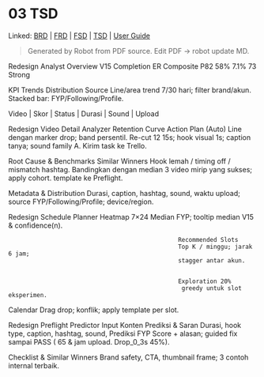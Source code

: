 # 03 TSD
Linked: [BRD](00-BRD.md) | [FRD](01-FRD.md) | [FSD](02-FSD.md) | [TSD](03-TSD.md) | [User Guide](04-UserGuide.md)

> Generated by Robot from PDF source. Edit PDF → robot update MD.


Redesign Analyst Overview
  V15                                               Completion         ER                    Composite
                               P82                               58%        7.1%                                   73
                                                                                                                   Strong


  KPI Trends                                                                 Distribution Source
  Line/area trend 7/30 hari; filter brand/akun.                              Stacked bar: FYP/Following/Profile.


  Video | Skor | Status | Durasi | Sound | Upload

Redesign Video Detail Analyzer
  Retention Curve                                                                               Action Plan (Auto)
  Line dengan marker drop; band persentil.                                                      Re-cut 12 15s; hook visual 1s;
                                                                                                caption tanya; sound family A. Kirim
                                                                                                task ke Trello.


  Root Cause & Benchmarks                                                                       Similar Winners
  Hook lemah / timing off / mismatch hashtag. Bandingkan dengan median                          3 video mirip yang sukses; apply
  cohort.                                                                                       template ke Preflight.


  Metadata & Distribution
  Durasi, caption, hashtag, sound, waktu upload; source FYP/Following/Profile; device/region.

Redesign Schedule Planner
  Heatmap 7×24
  Median FYP; tooltip median V15 & confidence(n).


                                                    Recommended Slots
                                                    Top K / minggu; jarak 6 jam;
                                                    stagger antar akun.


                                                    Exploration 20%
                                                     greedy untuk slot eksperimen.


  Calendar
  Drag drop; konflik; apply template per slot.

Redesign Preflight Predictor
  Input Konten                                                     Prediksi & Saran
  Durasi, hook type, caption, hashtag, sound,                      Prediksi FYP Score + alasan; guided fix sampai PASS ( 65 &
  jam upload.                                                      Drop_0_3s 45%).


  Checklist & Similar Winners
  Brand safety, CTA, thumbnail frame; 3 contoh internal terbaik.
